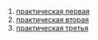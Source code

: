 1. [практическая первая](https://github.com/volcat-qwe/Config-uprav/blob/main/Practice/First/frist.md)
2. [практическая вторая](https://github.com/volcat-qwe/Config-uprav/blob/main/Practice/Second/pract2.md)
3. [практическая третья](https://github.com/volcat-qwe/Config-uprav/blob/main/Practice/Third/pract3.md)
